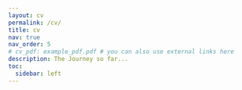 ```yaml
---
layout: cv
permalink: /cv/
title: cv
nav: true
nav_order: 5
# cv_pdf: example_pdf.pdf # you can also use external links here
description: The Journey so far...
toc:
  sidebar: left
---
```

